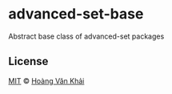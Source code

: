 # advanced-set-base

Abstract base class of advanced-set packages

## License

[MIT](https://git.io/vhaEz) © [Hoàng Văn Khải](https://github.com/KSXGitHub)
